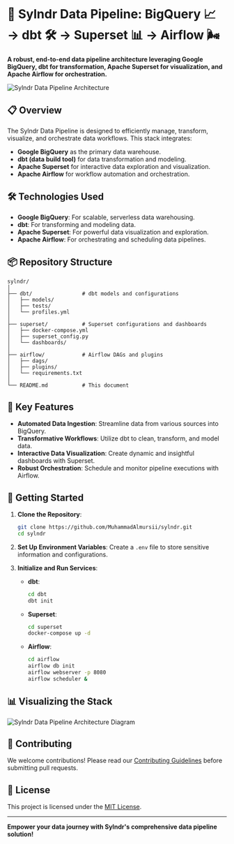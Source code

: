  # 🚀 Sylndr Data Pipeline: BigQuery 📈 → dbt 🛠️ → Superset 📊 → Airflow 🌬️

**A robust, end-to-end data pipeline architecture leveraging Google BigQuery, dbt for transformation, Apache Superset for visualization, and Apache Airflow for orchestration.**

![Sylndr Data Pipeline Architecture](![image](https://github.com/user-attachments/assets/43c425c7-6d60-4346-9997-ace138f4a946)
)

## 📋 Overview

The Sylndr Data Pipeline is designed to efficiently manage, transform, visualize, and orchestrate data workflows. This stack integrates:

- **Google BigQuery** as the primary data warehouse.
- **dbt (data build tool)** for data transformation and modeling.
- **Apache Superset** for interactive data exploration and visualization.
- **Apache Airflow** for workflow automation and orchestration.

## 🛠️ Technologies Used

- **Google BigQuery**: For scalable, serverless data warehousing.
- **dbt**: For transforming and modeling data.
- **Apache Superset**: For powerful data visualization and exploration.
- **Apache Airflow**: For orchestrating and scheduling data pipelines.

## 📦 Repository Structure

```plaintext
sylndr/
│
├── dbt/                # dbt models and configurations
│   ├── models/
│   ├── tests/
│   └── profiles.yml
│
├── superset/           # Superset configurations and dashboards
│   ├── docker-compose.yml
│   ├── superset_config.py
│   └── dashboards/
│
├── airflow/            # Airflow DAGs and plugins
│   ├── dags/
│   ├── plugins/
│   └── requirements.txt
│
└── README.md           # This document
```

## 🎯 Key Features

- **Automated Data Ingestion**: Streamline data from various sources into BigQuery.
- **Transformative Workflows**: Utilize dbt to clean, transform, and model data.
- **Interactive Data Visualization**: Create dynamic and insightful dashboards with Superset.
- **Robust Orchestration**: Schedule and monitor pipeline executions with Airflow.

## 🚀 Getting Started

1. **Clone the Repository**:
   ```bash
   git clone https://github.com/MuhammadAlmursii/sylndr.git
   cd sylndr
   ```

2. **Set Up Environment Variables**:
   Create a `.env` file to store sensitive information and configurations.

3. **Initialize and Run Services**:
   - **dbt**:
     ```bash
     cd dbt
     dbt init
     ```
   - **Superset**:
     ```bash
     cd superset
     docker-compose up -d
     ```
   - **Airflow**:
     ```bash
     cd airflow
     airflow db init
     airflow webserver -p 8080
     airflow scheduler &

## 📊 Visualizing the Stack

![Sylndr Data Pipeline Architecture Diagram](https://i.imgur.com/8Zf1W0C.png)

## 📝 Contributing

We welcome contributions! Please read our [Contributing Guidelines](CONTRIBUTING.md) before submitting pull requests.

## 📜 License

This project is licensed under the [MIT License](LICENSE).

---

**Empower your data journey with Sylndr's comprehensive data pipeline solution!**
